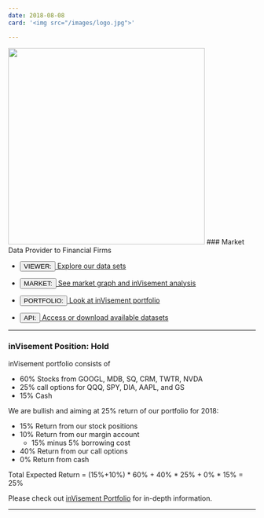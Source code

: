 ```yaml
---
date: 2018-08-08
card: '<img src="/images/logo.jpg">'

---
```


<img width="400" src="/images/logo.png"> 
### Market Data Provider to Financial Firms

- <a href='https://data.invisement.com?q-stmt/AAPL.csv'> <button> VIEWER: </button> Explore our data sets </a>

- <a href="/market-view.html">  <button> MARKET: </button> See market graph and inVisement analysis </a>

- <a href="/invisement-portfolio.html">  <button> PORTFOLIO: </button> Look at inVisement portfolio </a>

- <a href="/api-doc.html">  <button> API: </button> Access or download available datasets </a>

----

### inVisement Position: Hold
inVisement portfolio consists of 

- 60% Stocks from GOOGL, MDB, SQ, CRM, TWTR, NVDA
- 25% call options for QQQ, SPY, DIA, AAPL, and GS
- 15% Cash

We are bullish and aiming at 25% return of our portfolio for 2018:

- 15% Return from our stock positions
- 10% Return from our margin account
    - 15% minus 5% borrowing cost
- 40% Return from our call options
- 0% Return from cash

Total Expected Return = (15%+10%) * 60% + 40% * 25% + 0% * 15% = 25%

Please check out [inVisement Portfolio](/blog/invisement-portfolio.html) for in-depth information.

----
